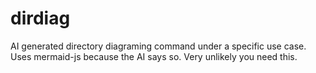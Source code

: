 # dirdiag

AI generated directory diagraming command under a specific use case.  Uses mermaid-js because the AI says so.  Very unlikely you need this.
